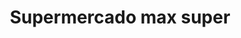 ---
title: "Supermercado max super"
url: /comuna-3-manrique/supermercado-max-super/
shop: supermercado
---